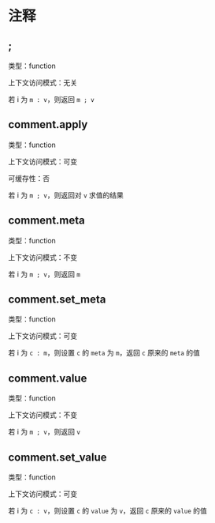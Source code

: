 # 注释

## ;

类型：function

上下文访问模式：无关

若 i 为 `m : v`，则返回 `m ; v`

## comment.apply

类型：function

上下文访问模式：可变

可缓存性：否

若 i 为 `m ; v`，则返回对 `v` 求值的结果

## comment.meta

类型：function

上下文访问模式：不变

若 i 为 `m ; v`，则返回 `m`

## comment.set_meta

类型：function

上下文访问模式：可变

若 i 为 `c : m`，则设置 `c` 的 `meta` 为 `m`，返回 `c` 原来的 `meta` 的值

## comment.value

类型：function

上下文访问模式：不变

若 i 为 `m ; v`，则返回 `v`

## comment.set_value

类型：function

上下文访问模式：可变

若 i 为 `c : v`，则设置 `c` 的 `value` 为 `v`，返回 `c` 原来的 `value` 的值

